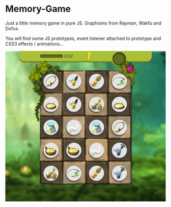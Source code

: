 # Memory-Game

Just a little memory game in pure JS. Graphisms from Rayman, Wakfu and Dofus.

You will find some JS prototypes, event listener attached to prototype and CSS3 effects / animations...

![alt text](https://github.com/AlexBelin/Memory-Game/blob/master/screen3.jpg)
